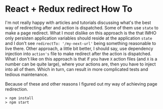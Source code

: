 # React + Redux redirect How To

I'm not really happy with articles and tutorials discussing what's the best way of redirecting after and action is dispatched. Some of them use `state` to make a page redirect. What I most dislike on this approach is the that IMHO only persisten application variables should reside at the application `state` and I don't see `redirectTo: '/my-next-url'` being something reasonable to live there. Other approach, a little bit better, I should say, use dependency injection into `action's` file to make redirect after the action is dispatched. What I don't like on this approach is that if you have `X` action files (and `X` is a number can be quite large), where your actions are, then you have to inject into all of them. Which in turn, can result in more complicated tests and tedious maintenance.

Because of these and other reasons I figured out my way of achieving page redirection.

```
> npm install
> npm start
```
